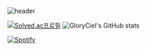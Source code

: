 ![header](https://capsule-render.vercel.app/api?type=waving&color=FDB2A2&height=200&section=header&text=Welcome-nl-To-nl-My%20Profile&fontSize=30&fontColor=FE96BC)

<!--
**GloryCiel/GloryCiel** is a ✨ _special_ ✨ repository because its `README.md` (this file) appears on your GitHub profile.

Here are some ideas to get you started:

- 🔭 I’m currently working on ...
- 🌱 I’m currently learning ...
- 👯 I’m looking to collaborate on ...
- 🤔 I’m looking for help with ...
- 💬 Ask me about ...
- 📫 How to reach me: ...
- 😄 Pronouns: ...
- ⚡ Fun fact: ...
-->

[![Solved.ac프로필](http://mazassumnida.wtf/api/v2/generate_badge?boj=gloryciel)](https://solved.ac/gloryciel) ![GloryCiel's GitHub stats](https://github-readme-stats.vercel.app/api?username=GloryCiel&theme=tokyonight)

[![Spotify](https://img.shields.io/badge/Spotify-1DB954.svg?&style=for-the-badge&logo=Spotify&logoColor=white)](https://open.spotify.com/user/31k242vanpbfcioxwnryxhtmo3n4)
